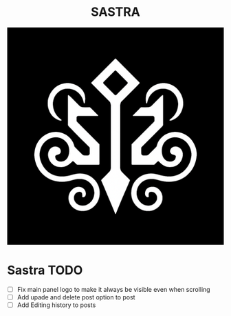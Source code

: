 <h1 align="center">SASTRA</h1>

![Sastra Logo](public/images/base_logo.png)

# Sastra TODO

- [ ] Fix main panel logo to make it always be visible even when scrolling
- [ ] Add upade and delete post option to post
- [ ] Add Editing history to posts
